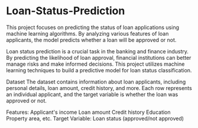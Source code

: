 # Loan-Status-Prediction

This project focuses on predicting the status of loan applications using machine learning algorithms. By analyzing various features of loan applicants, the model predicts whether a loan will be approved or not.

Loan status prediction is a crucial task in the banking and finance industry. By predicting the likelihood of loan approval, financial institutions can better manage risks and make informed decisions. This project utilizes machine learning techniques to build a predictive model for loan status classification.

Dataset
The dataset contains information about loan applicants, including personal details, loan amount, credit history, and more. Each row represents an individual applicant, and the target variable is whether the loan was approved or not.

Features:
Applicant's income
Loan amount
Credit history
Education
Property area, etc.
Target Variable: Loan status (approved/not approved)
